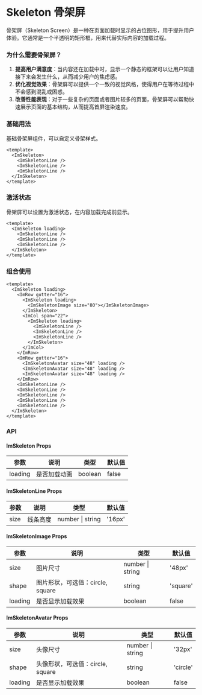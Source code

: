 # Skeleton 骨架屏

骨架屏（Skeleton Screen）是一种在页面加载时显示的占位图形，用于提升用户体验。它通常是一个半透明的矩形框，用来代替实际内容的加载过程。

### 为什么需要骨架屏？

1. **提高用户满意度**：当内容还在加载中时，显示一个静态的框架可以让用户知道接下来会发生什么，从而减少用户的焦虑感。
2. **优化视觉效果**：骨架屏可以提供一个一致的视觉风格，使得用户在等待过程中不会感到混乱或困惑。
3. **改善性能表现**：对于一些复杂的页面或者图片较多的页面，骨架屏可以帮助快速展示页面的基本结构，从而提高首屏渲染速度。

### 基础用法

基础骨架屏组件，可以自定义骨架样式。

<ImSkeleton>
  <ImSkeletonLine />
  <ImSkeletonLine />
  <ImSkeletonLine />
</ImSkeleton>

```vue
<template>
  <ImSkeleton>
    <ImSkeletonLine />
    <ImSkeletonLine />
    <ImSkeletonLine />
  </ImSkeleton>
</template>
```

### 激活状态

骨架屏可以设置为激活状态，在内容加载完成前显示。

<ImSkeleton loading>
   <ImSkeleton loading>
        <ImSkeletonLine />
        <ImSkeletonLine />
        <ImSkeletonLine />
      </ImSkeleton>
</ImSkeleton>

```vue
<template>
  <ImSkeleton loading>
    <ImSkeletonLine />
    <ImSkeletonLine />
    <ImSkeletonLine />
  </ImSkeleton>
</template>
```

### 组合使用

<ImSkeleton loading>
  <ImRow gutter="16">
    <ImSkeleton loading>
      <ImSkeletonImage size="80"></ImSkeletonImage>
    </ImSkeleton>
    <ImCol span="22">
      <ImSkeleton loading>
        <ImSkeletonLine />
        <ImSkeletonLine />
        <ImSkeletonLine />
      </ImSkeleton>
    </ImCol>
  </ImRow>
  <ImRow gutter="16">
    <ImSkeletonAvatar size="48" loading />
    <ImSkeletonAvatar size="48" loading />
    <ImSkeletonAvatar size="48" loading />
  </ImRow>
  <ImSkeletonLine />
  <ImSkeletonLine />
  <ImSkeletonLine />
  <ImSkeletonLine />
  <ImSkeletonLine />
</ImSkeleton>

```vue
<template>
  <ImSkeleton loading>
    <ImRow gutter="16">
      <ImSkeleton loading>
        <ImSkeletonImage size="80"></ImSkeletonImage>
      </ImSkeleton>
      <ImCol span="22">
        <ImSkeleton loading>
          <ImSkeletonLine />
          <ImSkeletonLine />
          <ImSkeletonLine />
        </ImSkeleton>
      </ImCol>
    </ImRow>
    <ImRow gutter="16">
      <ImSkeletonAvatar size="48" loading />
      <ImSkeletonAvatar size="48" loading />
      <ImSkeletonAvatar size="48" loading />
    </ImRow>
    <ImSkeletonLine />
    <ImSkeletonLine />
    <ImSkeletonLine />
    <ImSkeletonLine />
    <ImSkeletonLine />
  </ImSkeleton>
</template>
```

### API

#### ImSkeleton Props

| 参数    | 说明         | 类型    | 默认值 |
| ------- | ------------ | ------- | ------ |
| loading | 是否加载动画 | boolean | false  |

#### ImSkeletonLine Props

| 参数 | 说明     | 类型             | 默认值 |
| ---- | -------- | ---------------- | ------ |
| size | 线条高度 | number \| string | '16px' |

#### ImSkeletonImage Props

| 参数    | 说明                             | 类型             | 默认值   |
| ------- | -------------------------------- | ---------------- | -------- |
| size    | 图片尺寸                         | number \| string | '48px'   |
| shape   | 图片形状，可选值：circle, square | string           | 'square' |
| loading | 是否显示加载效果                 | boolean          | false    |

#### ImSkeletonAvatar Props

| 参数    | 说明                             | 类型             | 默认值   |
| ------- | -------------------------------- | ---------------- | -------- |
| size    | 头像尺寸                         | number \| string | '32px'   |
| shape   | 头像形状，可选值：circle, square | string           | 'circle' |
| loading | 是否显示加载效果                 | boolean          | false    |
